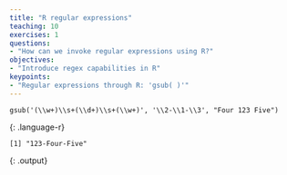 ```yaml
---
title: "R regular expressions"
teaching: 10
exercises: 1
questions:
- "How can we invoke regular expressions using R?"
objectives:
- "Introduce regex capabilities in R"
keypoints:
- "Regular expressions through R: 'gsub( )'"
---
```


~~~
gsub('(\\w+)\\s+(\\d+)\\s+(\\w+)', '\\2-\\1-\\3', "Four 123 Five")
~~~
{: .language-r}
~~~
[1] "123-Four-Five"
~~~
{: .output}

